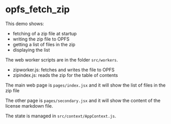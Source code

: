 # opfs_fetch_zip

This demo shows:

- fetching of a zip file at startup
- writing the zip file to OPFS
- getting a list of files in the zip
- displaying the list

The web worker scripts are in the folder `src/workers`.

- zipworker.js: fetches and writes the file to OPFS
- zipindex.js: reads the zip for the table of contents

The main web page is `pages/index.jsx` 
and it will show the list of files in the zip file

The other page is `pages/secondary.jsx` 
and it will show the content of the license markdown file.

The state is managed in `src/context/AppContext.js`.
